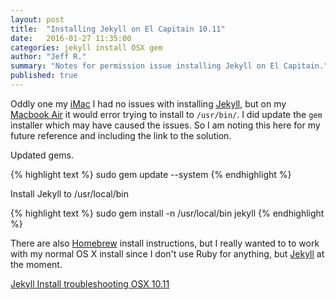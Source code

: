 ```yaml
---
layout: post
title:  "Installing Jekyll on El Capitain 10.11"
date:   2016-01-27 11:35:00
categories: jekyll install OSX gem
author: "Jeff R."
summary: "Notes for permission issue installing Jekyll on El Capitain."
published: true
---
```


Oddly one my [iMac][imac] I had no issues with installing [Jekyll][jekyll], but on my [Macbook Air][macbook-air] it would error trying to install to `/usr/bin/`.  I did update the `gem` installer which may have caused the issues.  So I am noting this here for my future reference and including the link to the solution.

Updated gems.

{% highlight  text %}
sudo gem update --system
{% endhighlight %}

Install Jekyll to /usr/local/bin

{% highlight  text %}
sudo gem install -n /usr/local/bin jekyll
{% endhighlight %}

There are also [Homebrew][homebrew] install instructions, but I really wanted to to work with my normal OS X install since I don't use Ruby for anything, but [Jekyll][jekyll] at the moment.


[Jekyll Install troubleshooting OSX 10.11](http://jekyllrb.com/docs/troubleshooting/#jekyll-amp-mac-os-x-1011)

[jekyll]:		http://jekyllrb.com
[homebrew]:		http://brew.sh
[macbook-air]:	http://www.apple.com/macbook-air/
[imac]:		http://www.apple.com/imac/


